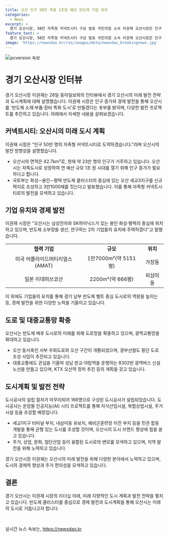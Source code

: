```yaml
---
title: 오산 인구 50만 목표 1조원 예산 반도체 기업 유치
categories:
  - News
excerpt: >
  경기 오산시장, 50만 자족형 커넥트시티 구상 발표 국민의힘 소속 이권재 오산시장은 인구 50만 명의 자족형 커넥트시티로 도시를 전환하고, 반도체 클러스터를 중심으로 실속 있는 경제도시로 거듭나기 위한 계획을 발표했다. 기업 유치를 통해 경제 활성화에 주력하며, 광역교통망 및 대중교통 확충, 지식산업시설과 복합상업시설 등을 조성하는 도시공사 설립과 도시 브랜드 향상 등을 통해 도시를 혁신하고자 한다.
feature_text: >
  경기 오산시장, 50만 자족형 커넥트시티 구상 발표 국민의힘 소속 이권재 오산시장은 인구 50만 명의 자족형 커넥트시티로 도시를 전환하고, 반도체 클러스터를 중심으로 실속 있는 경제도시로 거듭나기 위한 계획을 발표했다. 기업 유치를 통해 경제 활성화에 주력하며, 광역교통망 및 대중교통 확충, 지식산업시설과 복합상업시설 등을 조성하는 도시공사 설립과 도시 브랜드 향상 등을 통해 도시를 혁신하고자 한다.
image: 'https://newsdao.kr/res/images/meta/newsdao_breakingnews.jpg'
---
```


<p><img src="https://newsdao.kr/res/images/meta/newsdao_breakingnews.jpg" alt="pcversion 속보" /></p>

<h1>경기 오산시장 인터뷰</h1>

<p data-ke-size="size16">경기 오산시장 이권재는 26일 동아일보와의 인터뷰에서 경기 오산시의 미래 발전 전략과 도시계획에 대해 설명했습니다. 이권재 시장은 인구 증가와 경제 발전을 통해 오산시를 '반도체 소재·부품·장비 특화 도시'로 만들겠다는 포부를 밝히며, 다양한 발전 프로젝트를 추진하고 있습니다. 아래에서 자세한 내용을 살펴보겠습니다.</p>

<h2 data-ke-size="size26">커넥트시티: 오산시의 미래 도시 계획</h2>

<p data-ke-size="size16">이권재 시장은 "인구 50만 명의 자족형 커넥트시티로 도약하겠습니다."라며 오산시의 발전 방향성을 설명했습니다.</p>

<ul>
<li>오산시의 면적은 42.7km²로, 현재 약 23만 명의 인구가 거주하고 있습니다. 오산시는 자족도시로 성장하여 연 예산 규모 1조 원 시대를 열기 위해 인구 증가가 필요하다고 합니다.</li>
<li>국토부는 화성∼용인∼평택 반도체 클러스터의 중심에 있는 오산 세교3지구를 신규 택지로 조성하고 3만1000채를 짓는다고 발표했습니다. 이를 통해 자족형 커넥트시티로의 발전을 모색하고 있습니다.</li>
</ul>

<h2 data-ke-size="size26">기업 유치와 경제 발전</h2>

<p data-ke-size="size16">이권재 시장은 "오산시는 삼성전자와 SK하이닉스가 있는 용인·화성·평택의 중심에 위치하고 있으며, 반도체 소부장을 생산, 연구하는 2차 기업들의 유치에 주력하겠다"고 말했습니다.</p>

<table>
<tr>
<td style="text-align: center; height: 17px;"><b>협력 기업</b></td>
<td style="text-align: center; height: 17px;"><b>규모</b></td>
<td style="text-align: center; height: 17px;"><b>위치</b></td>
</tr>
<tr>
<td style="text-align: center; height: 17px;">미국 어플라이드머티리얼스(AMAT)</td>
<td style="text-align: center; height: 17px;">1만7000m²(약 5151평)</td>
<td style="text-align: center; height: 17px;">가장동</td>
</tr>
<tr>
<td style="text-align: center; height: 17px;">일본 이데미쓰코산</td>
<td style="text-align: center; height: 17px;">2200m²(약 666평)</td>
<td style="text-align: center; height: 17px;">외삼미동</td>
</tr>
</table>

<p data-ke-size="size16">이 외에도 기업들의 유치를 통해 경기 남부 반도체 벨트 중심 도시로의 역량을 높이는 등, 경제 발전을 위한 다양한 노력을 기울이고 있습니다.</p>

<h2 data-ke-size="size26">도로 및 대중교통망 확충</h2>

<p data-ke-size="size16">오산시는 반도체 배후 도시로의 미래를 위해 도로망을 확충하고 있으며, 광역교통망을 확대하고 있습니다.</p>

<ul>
<li>오산 동서축인 서부 우회도로와 오산 구간이 개통되었으며, 경부선철도 횡단 도로 조성 사업이 추진되고 있습니다.</li>
<li>대중교통에도 관심을 기울여 성남 판교·야탑역을 운행하는 8302번 광역버스 신설 노선을 만들고 있으며, KTX 오산역 정차 추진 등의 계획을 갖고 있습니다.</li>
</ul>

<h2 data-ke-size="size26">도시계획 및 발전 전략</h2>

<p data-ke-size="size16">도시공사의 설립 절차가 마무리되어 166명으로 구성된 도시공사가 설립되었습니다. 도시공사는 운암뜰 인공지능(AI) 시티 프로젝트를 통해 지식산업시설, 복합상업시설, 주거시설 등을 조성할 예정입니다.</p>

<ul>
<li>세교1지구 터미널 부지, 내삼미동 유보지, 예비군훈련장 이전 부지 등을 민관 합동 개발을 통해 균형 있는 도시를 조성할 것이며, 오산시의 도시 브랜드 향상에 힘을 쏟고 있습니다.</li>
<li>주거, 상업, 문화, 첨단산업 등이 융합된 도시로의 변모를 모색하고 있으며, 지역 발전을 위해 노력하고 있습니다.</li>
</ul>

<p data-ke-size="size16">경기 오산시장 이권재는 오산시의 미래 발전을 위해 다양한 분야에서 노력하고 있으며, 도시의 경제력 향상과 주거 편의성을 모색하고 있습니다.</p>

<h2 data-ke-size="size26">결론</h2>

<p data-ke-size="size16">경기 오산시는 이권재 시장의 리더십 아래, 미래 지향적인 도시 계획과 발전 전략을 펼치고 있습니다. 반도체 클러스터를 중심으로 경제 발전과 도시계획을 통해 오산시는 미래의 도시로 거듭나고자 합니다.</p>

<p data-ke-size="size16">&nbsp;</p>
실시간 뉴스 속보는, <a href="https://newsdao.kr" rel="dofollow">https://newsdao.kr</a>


